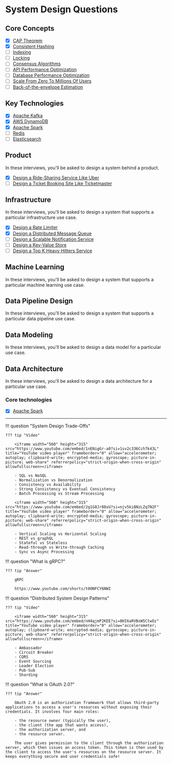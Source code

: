# System Design Questions

## Core Concepts

- [x] [CAP Theorem](./cap.md)
- [x] [Consistent Hashing](./consistent-hashing.md)
- [ ] [Indexing](./indexing.md)
- [ ] [Locking](./locking.md)
- [ ] [Consensus Algorithms](./consensus-algorithms.md)
- [ ] [API Performance Optimization](./api-perf-opt.md)
- [ ] [Database Performance Optimization](./db-perf-opt.md)
- [ ] [Scale From Zero To Millions Of Users](https://bytebytego.com/courses/system-design-interview/scale-from-zero-to-millions-of-users)
- [ ] [Back-of-the-envelope Estimation](https://bytebytego.com/courses/system-design-interview/back-of-the-envelope-estimation)

## Key Technologies

- [x] [Apache Kafka](./kafka.md)
- [x] [AWS DynamoDB](./dynamodb.md)
- [x] [Apache Spark](./spark.md)
- [ ] [Redis](./redis.md)
- [ ] [Elasticsearch](./elasticsearch.md)

## Product

In these interviews, you'll be asked to design a system behind a product.

- [x] [Design a Ride-Sharing Service Like Uber](./ride-sharing-service.md)
- [ ] [Design a Ticket Booking Site Like Ticketmaster](./ticket-booking-site.md)

## Infrastructure

In these interviews, you'll be asked to design a system that supports a particular infrastructure use case.

- [x] [Design a Rate Limiter](./rate-limiter.md)
- [x] [Design a Distributed Message Queue](./distributed-message-queue.md)
- [ ] [Design a Scalable Notification Service](./notification-service.md)
- [ ] [Design a Key-Value Store](./key-value-store.md)
- [ ] [Design a Top K Heavy Hitters Service](./top-k-heavy-hitters.md)
## Machine Learning

In these interviews, you'll be asked to design a system that supports a particular machine learning use case.

## Data Pipeline Design

In these interviews, you'll be asked to design a system that supports a particular data pipeline use case.

## Data Modeling

In these interviews, you'll be asked to design a data model for a particular use case.

## Data Architecture

In these interviews, you'll be asked to design a data architecture for a particular use case.

### Core technologies

- [x] [Apache Spark](./spark.md)

---


!!! question "System Design Trade-Offs"

    ??? tip "Video"

        <iframe width="560" height="315" src="https://www.youtube.com/embed/1nENigGr-a0?si=1sv2c336Cch7k43L" title="YouTube video player" frameborder="0" allow="accelerometer; autoplay; clipboard-write; encrypted-media; gyroscope; picture-in-picture; web-share" referrerpolicy="strict-origin-when-cross-origin" allowfullscreen></iframe>

        - SQL vs NoSQL
        - Normalization vs Denormalization
        - Consistency vs Availability
        - Strong Consistency vs Eventual Consistency
        - Batch Processing vs Stream Processing

        <iframe width="560" height="315" src="https://www.youtube.com/embed/2g1G8Jr88xU?si=njv5ki8NzLZq7N2F" title="YouTube video player" frameborder="0" allow="accelerometer; autoplay; clipboard-write; encrypted-media; gyroscope; picture-in-picture; web-share" referrerpolicy="strict-origin-when-cross-origin" allowfullscreen></iframe>
        
        - Vertical Scaling vs Horizontal Scaling
        - REST vs graphQL
        - Stateful vs Stateless
        - Read-through vs Write-through Caching
        - Sync vs Async Processing


!!! question "What is gRPC?"

    ??? tip "Answer"

        gRPC

        https://www.youtube.com/shorts/t0ONFCY6NWI


!!! question "Distributed System Design Patterns"

    ??? tip "Video"

        <iframe width="560" height="315" src="https://www.youtube.com/embed/nH4qjmP2KEE?si=8HI6aRVBxW5CtwOz" title="YouTube video player" frameborder="0" allow="accelerometer; autoplay; clipboard-write; encrypted-media; gyroscope; picture-in-picture; web-share" referrerpolicy="strict-origin-when-cross-origin" allowfullscreen></iframe>

        - Ambassador
        - Circuit Breaker
        - CQRS
        - Event Sourcing
        - Leader Election
        - Pub-Sub
        - Sharding

!!! question "What is OAuth 2.0?"

    ??? tip "Answer"

        OAuth 2.0 is an authorization framework that allows third-party applications to access a user's resources without exposing their credentials. It involves four main roles:
        
        - the resource owner (typically the user),
        - the client (the app that wants access),
        - the authorization server, and
        - the resource server.
        
        The user gives permission to the client through the authorization server, which then issues an access token. This token is then used by the client to access the user's resources on the resource server. It keeps everything secure and user credentials safe!